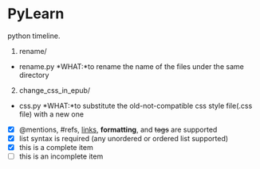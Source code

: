 PyLearn
=======

python timeline.

1. rename/
- rename.py
*WHAT:*to rename the name of the files under the same directory

2. change_css_in_epub/
- css.py
*WHAT:*to substitute the old-not-compatible css style file(.css file) with a new one


- [x] @mentions, #refs, [links](), **formatting**, and <del>tags</del> are supported
- [x] list syntax is required (any unordered or ordered list supported)
- [x] this is a complete item
- [ ] this is an incomplete item

